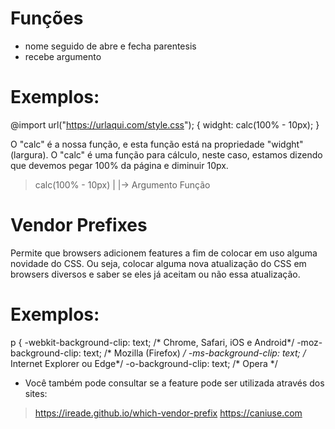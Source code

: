 # Funções
* nome seguido de abre e fecha parentesis 
* recebe argumento 

# Exemplos:
@import url("https://urlaqui.com/style.css");
{ 
    widght: calc(100% - 10px);
}

O "calc" é a nossa função, e esta função está na propriedade "widght" (largura).
O "calc" é uma função para cálculo, neste caso, estamos dizendo que devemos pegar 100% da página e diminuir 10px.
> calc(100% - 10px) 
   |        |-> Argumento 
 Função 


# Vendor Prefixes
Permite que browsers adicionem features a fim de colocar em uso alguma novidade do CSS. Ou seja, colocar alguma nova atualização do CSS em browsers diversos e saber se eles já aceitam ou não essa atualização.

# Exemplos:
p {
	-webkit-background-clip: text;  /* Chrome, Safari, iOS e Android*/
	-moz-background-clip: text;     /* Mozilla (Firefox) */
	-ms-background-clip: text;      /* Internet Explorer ou Edge*/
	-o-background-clip: text;       /* Opera */

* Você também pode consultar se a feature pode ser utilizada através dos sites:
> https://ireade.github.io/which-vendor-prefix
> https://caniuse.com